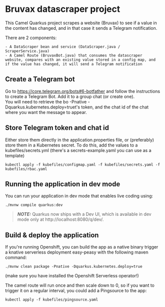 # Bruvax datascraper project 

This Camel Quarkus project scrapes a website (Bruvax) to see if a value in the content has changed, and in that case it sends a Telegram notification. 

There are 2 components:

    - A DataScraper bean and service (DataScraper.java / ScraperService.java)
    - A Camel Route (BruvaxBot.java) that consumes the datascraper website, compares with an existing value stored in a config map, and if the value has changed, it will send a Telegram notification 

## Create a Telegram bot 

Go to https://core.telegram.org/bots#6-botfather and follow the instructions to create a Telegram Bot.  Add it to a group chat (or create one).  
You will need to retrieve the bo -Pnative -Dquarkus.kubernetes.deploy=truet's token, and the chat id of the chat where you want the message to appear.  

## Store Telegram token and chat id 

Either store them directly in the application.properties file, or (preferably) store them in a Kubernetes secret.  To do this, add the values to a kubefiles/secrets.yml (there's a secrets-example.yaml you can use as a template)
```shell script
kubectl apply -f kubefiles/configmap.yaml -f kubefiles/secrets.yaml -f kubefiles/rbac.yaml
```

## Running the application in dev mode

You can run your application in dev mode that enables live coding using:
```shell script
./mvnw compile quarkus:dev
```
> **_NOTE:_**  Quarkus now ships with a Dev UI, which is available in dev mode only at http://localhost:8080/q/dev/.

## Build & deploy the application

If you're running Openshift, you can build the app as a native binary trigger a knative serverless deployment easy-peasy with the following maven command:
```shell script
./mvnw clean package -Pnative -Dquarkus.kubernetes.deploy=true
```
(make sure you have installed the Openshift Serverless operator!)

The camel route will run once and then scale down to 0, so if you want to trigger it on a regular interval, you could add a Pingsource to the app:
```shell script
kubectl apply -f kubefiles/pingsource.yaml
```
